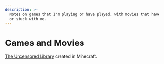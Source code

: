 ```yaml
---
description: >-
  Notes on games that I'm playing or have played, with movies that have inspired
  or stuck with me.
---
```


# Games and Movies

[The Uncensored Library](https://uncensoredlibrary.com/) created in Minecraft. 

